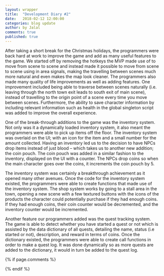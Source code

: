 ```yaml
---
layout: wrapper
title:  "Development Diary #2"
date:   2018-02-12 12:00:00
categories: blog update
author: by Jalal
comments: true
published: true
---
```


After taking a short break for the Christmas holidays, the programmers were back hard at work to improve the game and add as many useful features to the game. We started off by removing the hotkeys the MVP made use of to move from scene to scene and instead made it possible to move from scene to scene using in area signals, making the travelling between scenes much more natural and even makes the map look cleaner. The programmers also made many quality of life improvements as well as adding features. One improvement included being able to traverse between scenes naturally (i.e. leaving through the north town exit leads to south exit of main scene), instead of travelling to the origin point of a scene every time you move between scenes. Furthermore, the ability to save character information by including relevant information such as health in the global singleton script was added to improve the overall experience.  

One of the break-through additions to the game was the inventory system. Not only was it a dynamically loaded inventory system, it also meant the programmers were able to pick up items off the floor. The inventory system was overlaid on the UI; with an icon for the item and a small number for the amount collected. Having an inventory led us to the decision to have NPCs drop items instead of just blood – which takes us to another new addition; the coin pouch. The coin pouch was added in a similar fashion to the inventory, displayed on the UI with a counter. The NPCs drop coins so when the main character goes over the coins, it increments the coin pouch by 5. 

The inventory system was certainly a breakthrough achievement as it opened many other avenues. Once the code for the inventory system existed, the programmers were able to create functions that made use of the inventory system. The shop system works by going to a stall area in the town, opening a new scene with a few textured buttons with the icons of the products the character could potentially purchase if they had enough coins. If they had enough coins, their coin counter would be decremented, and the inventory counter would be incremented. 

Another feature our programmers added was the quest tracking system. The game is able to detect whether you have started a quest or not which is assisted by the data dictionary of all quests, detailing the name, status (i.e started or not), description, and reward in terms of coins. Once the dictionary existed, the programmers were able to create call functions in order to make a quest log. It was done dynamically so as more quests are added to the dictionary, it would in turn be added to the quest log.


{% if page.comments %} 
<div id="disqus_thread"></div>
<script>
(function() { // DON'T EDIT BELOW THIS LINE
var d = document, s = d.createElement('script');
s.src = 'https://lothori16.disqus.com/embed.js';
s.setAttribute('data-timestamp', +new Date());
(d.head || d.body).appendChild(s);
})();
</script>
{% endif %}
